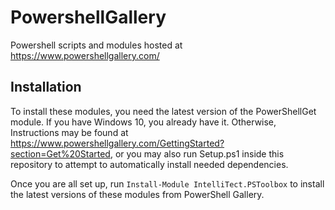 # PowershellGallery
Powershell scripts and modules hosted at https://www.powershellgallery.com/


## Installation
To install these modules, you need the latest version of the PowerShellGet module. If you have Windows 10, you already have it. Otherwise, Instructions may be found at https://www.powershellgallery.com/GettingStarted?section=Get%20Started, or you may also run Setup.ps1 inside this repository to attempt to automatically install needed dependencies.

Once you are all set up, run `Install-Module IntelliTect.PSToolbox` to install the latest versions of these modules from PowerShell Gallery. 